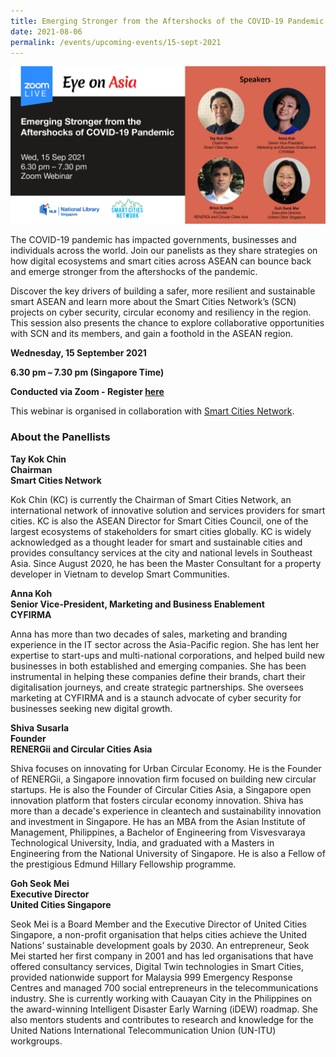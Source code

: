 ```yaml
---
title: Emerging Stronger from the Aftershocks of the COVID-19 Pandemic
date: 2021-08-06
permalink: /events/upcoming-events/15-sept-2021
---
```



<img src="/images/past-events/15-sep-2021/15-Sep-2021-EOA%20Eventbrite%20V2.jpg" style="width:800px;">

The COVID-19 pandemic has impacted governments, businesses and individuals across the world. Join our panelists as they share strategies on how digital ecosystems and smart cities across ASEAN can bounce back and emerge stronger from the aftershocks of the pandemic.

Discover the key drivers of building a safer, more resilient and sustainable smart ASEAN and learn more about the Smart Cities Network’s (SCN) projects on cyber security, circular economy and resiliency in the region. This session also presents the chance to explore collaborative opportunities with SCN and its members, and gain a foothold in the ASEAN region. 

**Wednesday, 15 September 2021**

**6.30 pm – 7.30 pm (Singapore Time)**

**Conducted via Zoom  - Register <a href="https://www.eventbrite.sg/e/eye-on-asia-emerging-stronger-from-the-aftershocks-of-covid-19-pandemic-registration-166034374283">here</a>**

This webinar is organised in collaboration with <a href="https://www.smartcitiesnetwork.net/">Smart Cities Network</a>.

### **About the Panellists**

**Tay Kok Chin**<br>
**Chairman**<br>
**Smart Cities Network**

Kok Chin (KC) is currently the Chairman of Smart Cities Network, an international network of innovative solution and services providers for smart cities. KC is also the ASEAN Director for Smart Cities Council, one of the largest ecosystems of stakeholders for smart cities globally. KC is widely acknowledged as a thought leader for smart and sustainable cities and provides consultancy services at the city and national levels in Southeast Asia. Since August 2020, he has been the Master Consultant for a property developer in Vietnam to develop Smart Communities.

**Anna Koh**<br>
**Senior Vice-President, Marketing and Business Enablement**<br>
**CYFIRMA**

Anna has more than two decades of sales, marketing and branding experience in the IT sector across the Asia-Pacific region. She has lent her expertise to start-ups and multi-national corporations, and helped build new businesses in both established and emerging companies. She has been instrumental in helping these companies define their brands, chart their digitalisation journeys, and create strategic partnerships. She oversees marketing at CYFIRMA and is a staunch advocate of cyber security for businesses seeking new digital growth.

**Shiva Susarla**<br>
**Founder**<br>
**RENERGii and Circular Cities Asia**

Shiva focuses on innovating for Urban Circular Economy. He is the Founder of RENERGii, a Singapore innovation firm focused on building new circular startups. He is also the Founder of Circular Cities Asia, a Singapore open innovation platform that fosters circular economy innovation. Shiva has more than a decade's experience in cleantech and sustainability innovation and investment in Singapore. He has an MBA from the Asian Institute of Management, Philippines, a Bachelor of Engineering from Visvesvaraya Technological University, India, and graduated with a Masters in Engineering from the National University of Singapore. He is also a Fellow of the prestigious Edmund Hillary Fellowship programme.

**Goh Seok Mei**<br>
**Executive Director**<br>
**United Cities Singapore**

Seok Mei is a Board Member and the Executive Director of United Cities Singapore, a non-profit organisation that helps cities achieve the United Nations’ sustainable development goals by 2030. An entrepreneur, Seok Mei started her first company in 2001 and has led organisations that have offered consultancy services, Digital Twin technologies in Smart Cities, provided nationwide support for Malaysia 999 Emergency Response Centres and managed 700 social entrepreneurs in the telecommunications industry. She is currently working with Cauayan City in the Philippines on the award-winning Intelligent Disaster Early Warning (iDEW) roadmap. She also mentors students and contributes to research and knowledge for the United Nations International Telecommunication Union (UN-ITU) workgroups. 